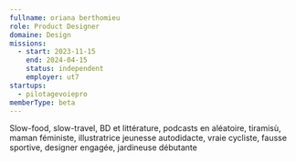 ```yaml
---
fullname: oriana berthomieu
role: Product Designer
domaine: Design
missions:
  - start: 2023-11-15
    end: 2024-04-15
    status: independent
    employer: ut7
startups:
  - pilotagevoiepro
memberType: beta
---
```


Slow-food, slow-travel, BD et littérature, podcasts en aléatoire, tiramisù, maman féministe, illustratrice jeunesse autodidacte, vraie cycliste, fausse sportive, designer engagée, jardineuse débutante
